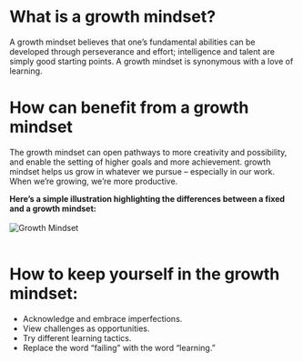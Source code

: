 # What is a growth mindset?
A  growth mindset believes that one’s fundamental abilities can be developed through perseverance and effort; intelligence and talent are simply good starting points. A growth mindset is synonymous with a love of learning.

# How can benefit from a growth mindset
The growth mindset can open pathways to more creativity and possibility, and enable the setting of higher goals and more achievement.
growth mindset helps us grow in whatever we pursue – especially in our work. When we’re growing, we’re more productive.

**Here’s a simple illustration highlighting the differences between a fixed and a growth mindset:**<br><br>
![Growth Mindset](https://i2.wp.com/www.brainpickings.org/wp-content/uploads/2014/01/mindset.jpg?fit=600%2C315&ssl=1&w=640)
<br><br>
# How to keep yourself in the growth mindset:<br>
* Acknowledge and embrace imperfections.
* View challenges as opportunities.
* Try different learning tactics.
* Replace the word “failing” with the word “learning.”